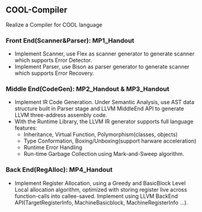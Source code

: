 ## COOL-Compiler
Realize a Compiler for COOL language

### Front End(Scanner&Parser): MP1_Handout
- Implement Scanner, use Flex as scanner generator to generate scanner which supports Error Detector. 
- Implement Parser, use Bison as parser generator to generate scanner which supports Error Recovery.

### Middle End(CodeGen): MP2_Handout & MP3_Handout
- Implement IR Code Generation. Under Semantic Analysis, use AST data structure built in Parser stage and LLVM MiddleEnd API to generate LLVM three-address assembly code.
- With the Runtime Library, the LLVM IR generator supports full language features:
  - Inheritance, Virtual Function, Polymorphism(classes, objects) 
  - Type Conformation, Boxing/Unboxing(support harware acceleration)
  - Runtime Error Handling
  - Run-time Garbage Collection using Mark-and-Sweep algorithm.

### Back End(RegAlloc): MP4_Handout
  - Implement Register Allocation, using a Greedy and BasicBlock Level Local allocation algorithm, optimized with storing register live across function-calls into callee-saved. Implement using LLVM BackEnd API(TargetRegisterInfo, MachineBasicblock, MachineRegisterInfo ...).

